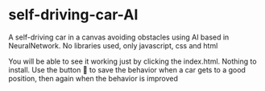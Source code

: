 # self-driving-car-AI
A self-driving car in a canvas avoiding obstacles using AI based in NeuralNetwork. No libraries used, only javascript, css  and html

You will be able to see it working just by clicking the index.html. Nothing to install.
Use the button 💾 to save the behavior when a car gets to a good position, then again when the behavior is improved
